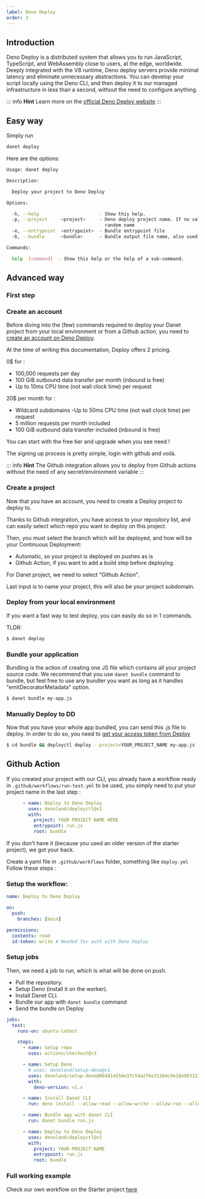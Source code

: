 ```yaml
---
label: Deno Deploy
order: 3
---
```

## Introduction

Deno Deploy is a distributed system that allows you to run JavaScript, TypeScript, and WebAssembly close to users, at the edge, worldwide. Deeply integrated with the V8 runtime, Deno deploy servers provide minimal latency and eliminate unnecessary abstractions. You can develop your script locally using the Deno CLI, and then deploy it to our managed infrastructure in less than a second, without the need to configure anything.

::: info **Hint**
Learn more on the [official Deno Deploy website](https://deno.com/deploy)
:::

## Easy way

Simply run

```bash
danet deploy
```

Here are the options: 
```bash
Usage: danet deploy

Description:

  Deploy your project to Deno Deploy

Options:

  -h, --help                      - Show this help.                                                                                    
  -p, --project     <project>     - Deno deploy project name. If no value is given, Deno deploy will generate a                        
                                    random name                                                                                        
  -e, --entrypoint  <entrypoint>  - Bundle entrypoint file                                                       (Default: "run.ts")   
  -b, --bundle      <bundle>      - Bundle output file name, also used as deployctl entrypoint                   (Default: "bundle.js")

Commands:

  help  [command]  - Show this help or the help of a sub-command.
```


## Advanced way

### First step


### Create an account 
Before diving into the (few) commands required to deploy your Danet project from your local environment or from a Github action, you need to [create an account on Deno Deploy](https://deno.com/deploy/pricing).

At the time of writing this documentation, Deploy offers 2 pricing.

0$ for : 
- 100,000 requests per day
- 100 GiB outbound data transfer per month (inbound is free)
- Up to 10ms CPU time (not wall clock time) per request

20$ per month for :

- Wildcard subdomains
-Up to 50ms CPU time (not wall clock time) per request
- 5 million requests per month included
- 100 GiB outbound data transfer included (inbound is free)

You can start with the free tier and upgrade when you see need !

The signing up process is pretty simple, login with github and voilà.

::: info **Hint**
The Github integration allows you to deploy from Github actions without the need of any secret/environment variable
:::

### Create a project

Now that you have an account, you need to create a Deploy project to deploy to.

Thanks to Github integration, you have access to your repository list, and can easily select which repo you want to deploy on this project.

Then, you must select the branch which will be deployed, and how will be your Continuous Deployment:
- Automatic, so your project is deployed on pushes as is
- Github Action, if you want to add a build step before deploying.

For Danet project, we need to select "Github Action".

Last input is to name your project, this will also be your project subdomain.


### Deploy from your local environment

If you want a fast way to test deploy, you can easily do so in 1 commands.

TLDR: 

```bash
$ danet deploy
```


### Bundle your application
Bundling is the action of creating one JS file which contains all your project source code.
 We recommend that you use `danet bundle` command to bundle, but feel free to use any bundler you want as long as it handles "emitDecoratorMetadata" option.

```bash
$ danet bundle my-app.js
```
### Manually Deploy to DD
Now that you have your whole app bundled, you can send this .js file to deploy.
In order to do so, you need to [get your access token from Deploy](https://dash.deno.com/account#access-tokens)
```bash
$ cd bundle && deployctl deploy --project=YOUR_PROJECT_NAME my-app.js
```

## Github Action

If you created your project with our CLI, you already have a workflow ready in `.github/workflows/run-test.yml` to be used, you simply need to put your project name in the last step :

```yaml
      - name: Deploy to Deno Deploy
        uses: denoland/deployctl@v1
        with:
          project: YOUR PROJECT NAME HERE
          entrypoint: run.js
          root: bundle
```

If you don't have it (because you used an older version of the starter project), we got your back. 

Create a yaml file in `.github/workflows` folder, something like `deploy.yml` Follow these steps : 

### Setup the workflow:

```yaml
name: Deploy to Deno Deploy

on:
  push:
    branches: [main]

permissions:
  contents: read
  id-token: write # Needed for auth with Deno Deploy
```
### Setup jobs

Then, we need a job to run, which is what will be done on push. 

- Pull the repository.
- Setup Deno (install it on the worker).
- Install Danet CLI.
- Bundle our app with `danet bundle` command
- Send the bundle on Deploy

```yaml
jobs:
  test:
    runs-on: ubuntu-latest

    steps:
      - name: Setup repo
        uses: actions/checkout@v3

      - name: Setup Deno
        # uses: denoland/setup-deno@v1
        uses: denoland/setup-deno@004814556e37c54a2f6e31384c9e18e983317366
        with:
          deno-version: v1.x

      - name: Install Danet CLI
        run: deno install --allow-read --allow-write --allow-run --allow-env -n danet https://deno.land/x/danet_cli/main.ts

      - name: Bundle app with danet CLI
        run: danet bundle run.js

      - name: Deploy to Deno Deploy
        uses: denoland/deployctl@v1
        with:
          project: YOUR-PROJECT-NAME
          entrypoint: run.js
          root: bundle
```

### Full working example

Check our own workflow on the Starter project [here](https://github.com/Savory/Danet-Starter/blob/main/.github/workflows/run-tests.yml)

